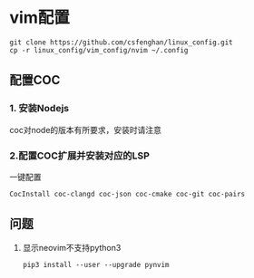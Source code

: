 # vim配置

    git clone https://github.com/csfenghan/linux_config.git
    cp -r linux_config/vim_config/nvim ~/.config


## 配置COC

### 1. 安装Nodejs

coc对node的版本有所要求，安装时请注意

### 2.配置COC扩展并安装对应的LSP

一键配置

`CocInstall coc-clangd coc-json coc-cmake coc-git coc-pairs `

## 问题

1. 显示neovim不支持python3

   `pip3 install --user --upgrade pynvim`

